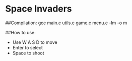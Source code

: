 # Space Invaders

##Compilation:
    gcc main.c utils.c game.c menu.c -lm -o m

##How to use:
- Use W A S D to move
- Enter to select
- Space to shoot
